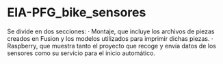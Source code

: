 # EIA-PFG_bike_sensores

Se divide en dos secciones:
  · Montaje, que incluye los archivos de piezas creados en Fusion y los modelos utilizados para imprimir dichas piezas.
  · Raspberry, que muestra tanto el proyecto que recoge y envía datos de los sensores como su servicio para el inicio automático.
